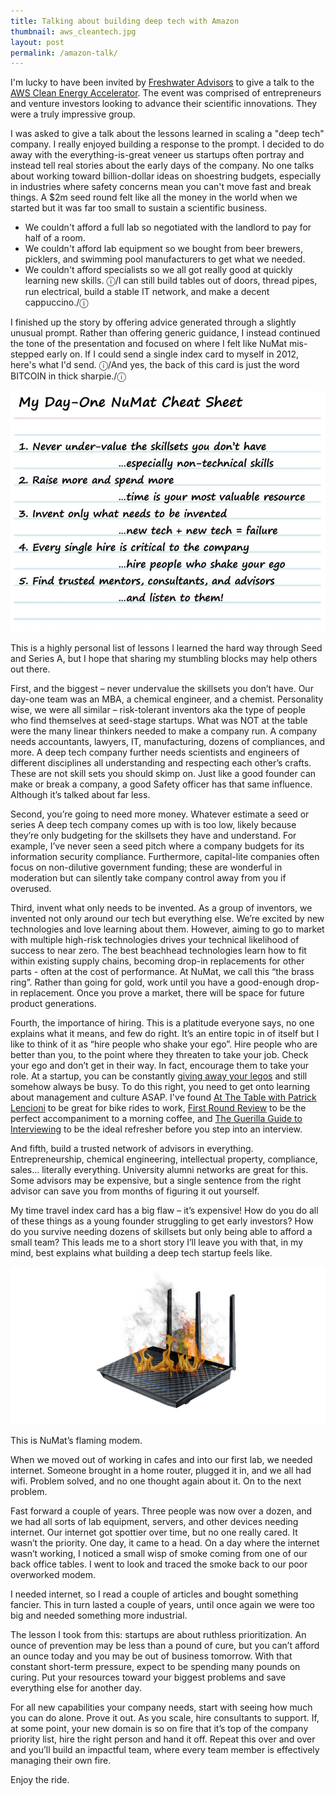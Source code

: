 ```yaml
---
title: Talking about building deep tech with Amazon
thumbnail: aws_cleantech.jpg
layout: post
permalink: /amazon-talk/
---
```


I'm lucky to have been invited by [Freshwater Advisors](https://freshwateradvisors.com/accelerator-aws) to give a talk to the [AWS Clean Energy Accelerator](https://aws.amazon.com/blogs/publicsector/announcing-aws-clean-energy-accelerator-startups/). The event was comprised of entrepreneurs and venture investors looking to advance their scientific innovations. They were a truly impressive group.

I was asked to give a talk about the lessons learned in scaling a "deep tech" company. I really enjoyed building a response to the prompt. I decided to do away with the everything-is-great veneer us startups often portray and instead tell real stories about the early days of the company. No one talks about working toward billion-dollar ideas on shoestring budgets, especially in industries where safety concerns mean you can't move fast and break things. A $2m seed round felt like all the money in the world when we started but it was far too small to sustain a scientific business.

* We couldn't afford a full lab so negotiated with the landlord to pay for half of a room.
* We couldn't afford lab equipment so we bought from beer brewers, picklers, and swimming pool manufacturers to get what we needed.
* We couldn't afford specialists so we all got really good at quickly learning new skills. ⓘ/I can still build tables out of doors, thread pipes, run electrical, build a stable IT network, and make a decent cappuccino./ⓘ

I finished up the story by offering advice generated through a slightly unusual prompt. Rather than offering generic guidance, I instead continued the tone of the presentation and focused on where I felt like NuMat mis-stepped early on. If I could send a single index card to myself in 2012, here's what I'd send. ⓘ/And yes, the back of this card is just the word BITCOIN in thick sharpie./ⓘ

![](/assets/2021-07-07-amazon-talk/numat_cheat_sheet.png)

This is a highly personal list of lessons I learned the hard way through Seed and Series A, but I hope that sharing my stumbling blocks may help others out there.

First, and the biggest – never undervalue the skillsets you don’t have. Our day-one team was an MBA, a chemical engineer, and a chemist. Personality wise, we were all similar – risk-tolerant inventors aka the type of people who find themselves at seed-stage startups. What was NOT at the table were the many linear thinkers needed to make a company run. A company needs accountants, lawyers, IT, manufacturing, dozens of compliances, and more. A deep tech company further needs scientists and engineers of different disciplines all understanding and respecting each other’s crafts. These are not skill sets you should skimp on. Just like a good founder can make or break a company, a good Safety officer has that same influence. Although it’s talked about far less.

Second, you’re going to need more money. Whatever estimate a seed or series A deep tech company comes up with is too low, likely because they’re only budgeting for the skillsets they have and understand. For example, I’ve never seen a seed pitch where a company budgets for its information security compliance. Furthermore, capital-lite companies often focus on non-dilutive government funding; these are wonderful in moderation but can silently take company control away from you if overused.

Third, invent what only needs to be invented. As a group of inventors, we invented not only around our tech but everything else. We’re excited by new technologies and love learning about them. However, aiming to go to market with multiple high-risk technologies drives your technical likelihood of success to near zero. The best beachhead technologies learn how to fit within existing supply chains, becoming drop-in replacements for other parts - often at the cost of performance. At NuMat, we call this “the brass ring”. Rather than going for gold, work until you have a good-enough drop-in replacement. Once you prove a market, there will be space for future product generations.

Fourth, the importance of hiring. This is a platitude everyone says, no one explains what it means, and few do right. It’s an entire topic in of itself but I like to think of it as “hire people who shake your ego”. Hire people who are better than you, to the point where they threaten to take your job. Check your ego and don’t get in their way. In fact, encourage them to take your role. At a startup, you can be constantly [giving away your legos](https://review.firstround.com/give-away-your-legos-and-other-commandments-for-scaling-startups) and still somehow always be busy. To do this right, you need to get onto learning about management and culture ASAP. I've found [At The Table with Patrick Lencioni](https://www.tablegroup.com/at-the-table/) to be great for bike rides to work, [First Round Review](https://review.firstround.com/) to be the perfect accompaniment to a morning coffee, and [The Guerilla Guide to Interviewing](https://www.joelonsoftware.com/2006/10/25/the-guerrilla-guide-to-interviewing-version-30/) to be the ideal refresher before you step into an interview.

And fifth, build a trusted network of advisors in everything. Entrepreneurship, chemical engineering, intellectual property, compliance, sales… literally everything. University alumni networks are great for this. Some advisors may be expensive, but a single sentence from the right advisor can save you from months of figuring it out yourself.

My time travel index card has a big flaw – it’s expensive! How do you do all of these things as a young founder struggling to get early investors? How do you survive needing dozens of skillsets but only being able to afford a small team? This leads me to a short story I’ll leave you with that, in my mind, best explains what building a deep tech startup feels like.

![](/assets/2021-07-07-amazon-talk/modem.jpg)

This is NuMat’s flaming modem.

When we moved out of working in cafes and into our first lab, we needed internet. Someone brought in a home router, plugged it in, and we all had wifi. Problem solved, and no one thought again about it. On to the next problem.

Fast forward a couple of years. Three people was now over a dozen, and we had all sorts of lab equipment, servers, and other devices needing internet. Our internet got spottier over time, but no one really cared. It wasn’t the priority. One day, it came to a head. On a day where the internet wasn’t working, I noticed a small wisp of smoke coming from one of our back office tables. I went to look and traced the smoke back to our poor overworked modem.

I needed internet, so I read a couple of articles and bought something fancier. This in turn lasted a couple of years, until once again we were too big and needed something more industrial.

The lesson I took from this: startups are about ruthless prioritization. An ounce of prevention may be less than a pound of cure, but you can’t afford an ounce today and you may be out of business tomorrow. With that constant short-term pressure, expect to be spending many pounds on curing. Put your resources toward your biggest problems and save everything else for another day.

For all new capabilities your company needs, start with seeing how much you can do alone. Prove it out. As you scale, hire consultants to support. If, at some point, your new domain is so on fire that it’s top of the company priority list, hire the right person and hand it off. Repeat this over and over and you’ll build an impactful team, where every team member is effectively managing their own fire.

Enjoy the ride.
